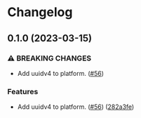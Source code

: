 # Changelog

## 0.1.0 (2023-03-15)


### ⚠ BREAKING CHANGES

* Add uuidv4 to platform. ([#56](https://github.com/launchdarkly/js-core/issues/56))

### Features

* Add uuidv4 to platform. ([#56](https://github.com/launchdarkly/js-core/issues/56)) ([282a3fe](https://github.com/launchdarkly/js-core/commit/282a3fed8289fef680c5c2593e74aea0a3113c71))

